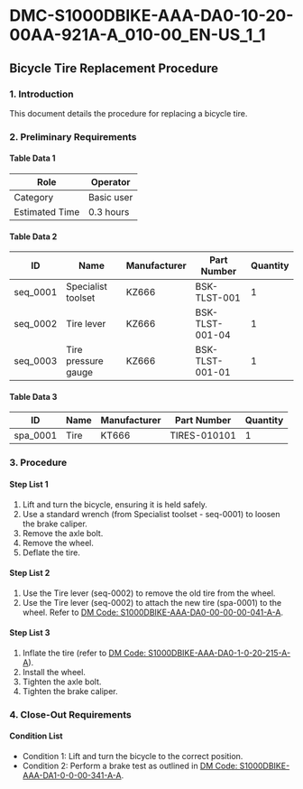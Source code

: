 # DMC-S1000DBIKE-AAA-DA0-10-20-00AA-921A-A_010-00_EN-US_1_1

## Bicycle Tire Replacement Procedure

### 1. Introduction

This document details the procedure for replacing a bicycle tire.

### 2. Preliminary Requirements

#### Table Data 1

| Role      | Operator |
|-----------|----------|
| Category  | Basic user |
| Estimated Time | 0.3 hours |

#### Table Data 2

| ID        | Name                | Manufacturer | Part Number    | Quantity |
|-----------|---------------------|--------------|----------------|----------|
| seq_0001  | Specialist toolset  | KZ666        | BSK-TLST-001   | 1        |
| seq_0002  | Tire lever           | KZ666        | BSK-TLST-001-04| 1        |
| seq_0003  | Tire pressure gauge | KZ666        | BSK-TLST-001-01| 1        |

#### Table Data 3

| ID        | Name   | Manufacturer | Part Number    | Quantity |
|-----------|--------|--------------|----------------|----------|
| spa_0001  | Tire   | KT666        | TIRES-010101   | 1        |

### 3. Procedure

#### Step List 1

1.  Lift and turn the bicycle, ensuring it is held safely.
2.  Use a standard wrench (from Specialist toolset - seq-0001) to loosen the brake caliper.
3.  Remove the axle bolt.
4.  Remove the wheel.
5.  Deflate the tire.

#### Step List 2

1.  Use the Tire lever (seq-0002) to remove the old tire from the wheel.
2.  Use the Tire lever (seq-0002) to attach the new tire (spa-0001) to the wheel. Refer to [DM Code: S1000DBIKE-AAA-DA0-00-00-00-041-A-A](S1000DBIKE-AAA-DA0-00-00-00-041-A-A).

#### Step List 3

1.  Inflate the tire (refer to [DM Code: S1000DBIKE-AAA-DA0-1-0-20-215-A-A](S1000DBIKE-AAA-DA0-1-0-20-215-A-A)).
2.  Install the wheel.
3.  Tighten the axle bolt.
4.  Tighten the brake caliper.

### 4. Close-Out Requirements

#### Condition List

*   Condition 1: Lift and turn the bicycle to the correct position.
*   Condition 2: Perform a brake test as outlined in [DM Code: S1000DBIKE-AAA-DA1-0-0-00-341-A-A](S1000DBIKE-AAA-DA1-0-0-00-341-A-A).